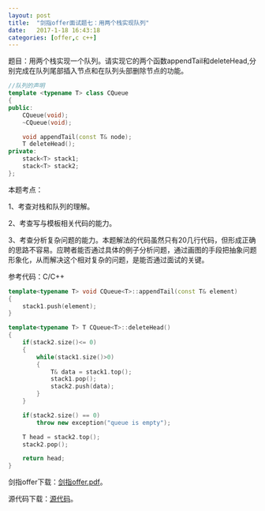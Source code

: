 ```yaml
---
layout:	post
title:	"剑指offer面试题七：用两个栈实现队列"
date:	2017-1-18 16:43:18
categories:	[offer,c c++]
---
```

题目：用两个栈实现一个队列。请实现它的两个函数appendTail和deleteHead,分别完成在队列尾部插入节点和在队列头部删除节点的功能。

```c++
//队列的声明
template <typename T> class CQueue
{
public:
	CQueue(void);
	~CQueue(void);

	void appendTail(const T& node);
	T deleteHead();
private:
	stack<T> stack1;
	stack<T> stack2;
};
```

本题考点：

1、考查对栈和队列的理解。

2、考查写与模板相关代码的能力。

3、考查分析复杂问题的能力。本题解法的代码虽然只有20几行代码，但形成正确的思路不容易。应聘者能否通过具体的例子分析问题，通过画图的手段把抽象问题形象化，从而解决这个相对复杂的问题，是能否通过面试的关键。

参考代码：C/C++

```c++
template<typename T> void CQueue<T>::appendTail(const T& element)
{
    stack1.push(element);
} 

template<typename T> T CQueue<T>::deleteHead()
{
    if(stack2.size()<= 0)
    {
        while(stack1.size()>0)
        {
            T& data = stack1.top();
            stack1.pop();
            stack2.push(data);
        }
    }

    if(stack2.size() == 0)
        throw new exception("queue is empty");

    T head = stack2.top();
    stack2.pop();

    return head;
}

```

剑指offer下载：[剑指offer.pdf](https://raw.githubusercontent.com/cofire/cofire.github.io/master/source/剑指offer.pdf "剑指offer.pdf")。

源代码下载：[源代码](https://raw.githubusercontent.com/cofire/cofire.github.io/master/source/剑指offer源代码.zip "剑指offer源代码")。